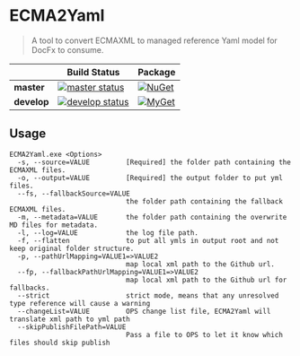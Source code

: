 # ECMA2Yaml
> A tool to convert ECMAXML to managed reference Yaml model for DocFx to consume.


|            | Build Status  |  Package   |
| ---------- | ------------- | ---------- |
| **master** |[![master status](https://ci.appveyor.com/api/projects/status/drvly5p5lc5y99ij/branch/master?svg=true)](https://ci.appveyor.com/project/TianqiZhang/ecma2yaml-xuttd/branch/master) |[![NuGet](https://img.shields.io/nuget/v/Microsoft.DocAsCode.ECMA2Yaml.svg)](http://www.nuget.org/packages/Microsoft.DocAsCode.ECMA2Yaml/) |
|  **develop**   |[![develop status](https://ci.appveyor.com/api/projects/status/drvly5p5lc5y99ij/branch/develop?svg=true)](https://ci.appveyor.com/project/TianqiZhang/ecma2yaml-xuttd/branch/develop) |[![MyGet](https://img.shields.io/myget/op-dev/vpre/Microsoft.DocAsCode.ECMA2Yaml.svg?label=myget)](https://www.myget.org/feed/op-dev/package/nuget/Microsoft.DocAsCode.ECMA2Yaml)

## Usage
```
ECMA2Yaml.exe <Options>
  -s, --source=VALUE         [Required] the folder path containing the ECMAXML files.
  -o, --output=VALUE         [Required] the output folder to put yml files.
  --fs, --fallbackSource=VALUE
                             the folder path containing the fallback ECMAXML files.
  -m, --metadata=VALUE       the folder path containing the overwrite MD files for metadata.
  -l, --log=VALUE            the log file path.
  -f, --flatten              to put all ymls in output root and not keep original folder structure.
  -p, --pathUrlMapping=VALUE1=>VALUE2
                             map local xml path to the Github url.
  --fp, --fallbackPathUrlMapping=VALUE1=>VALUE2
                             map local xml path to the Github url for fallbacks.
  --strict                   strict mode, means that any unresolved type reference will cause a warning
  --changeList=VALUE         OPS change list file, ECMA2Yaml will translate xml path to yml path
  --skipPublishFilePath=VALUE
                             Pass a file to OPS to let it know which files should skip publish
```